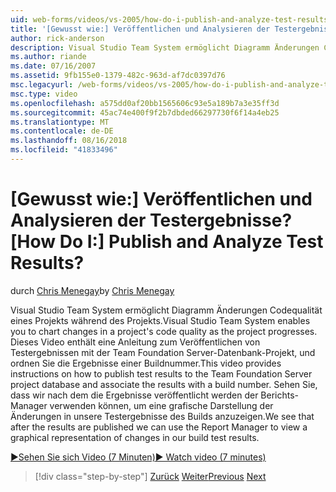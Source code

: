 ```yaml
---
uid: web-forms/videos/vs-2005/how-do-i-publish-and-analyze-test-results
title: '[Gewusst wie:] Veröffentlichen und Analysieren der Testergebnisse? | Microsoft-Dokumentation'
author: rick-anderson
description: Visual Studio Team System ermöglicht Diagramm Änderungen Codequalität eines Projekts während des Projekts. Dieses Video enthält eine Anleitung zum publ....
ms.author: riande
ms.date: 07/16/2007
ms.assetid: 9fb155e0-1379-482c-963d-af7dc0397d76
msc.legacyurl: /web-forms/videos/vs-2005/how-do-i-publish-and-analyze-test-results
msc.type: video
ms.openlocfilehash: a575dd0af20bb1565606c93e5a189b7a3e35ff3d
ms.sourcegitcommit: 45ac74e400f9f2b7dbded66297730f6f14a4eb25
ms.translationtype: MT
ms.contentlocale: de-DE
ms.lasthandoff: 08/16/2018
ms.locfileid: "41833496"
---
```

<a name="how-do-i-publish-and-analyze-test-results"></a><span data-ttu-id="6fc69-105">[Gewusst wie:] Veröffentlichen und Analysieren der Testergebnisse?</span><span class="sxs-lookup"><span data-stu-id="6fc69-105">[How Do I:] Publish and Analyze Test Results?</span></span>
====================
<span data-ttu-id="6fc69-106">durch [Chris Menegay](https://twitter.com/CMenegay)</span><span class="sxs-lookup"><span data-stu-id="6fc69-106">by [Chris Menegay](https://twitter.com/CMenegay)</span></span>

<span data-ttu-id="6fc69-107">Visual Studio Team System ermöglicht Diagramm Änderungen Codequalität eines Projekts während des Projekts.</span><span class="sxs-lookup"><span data-stu-id="6fc69-107">Visual Studio Team System enables you to chart changes in a project's code quality as the project progresses.</span></span> <span data-ttu-id="6fc69-108">Dieses Video enthält eine Anleitung zum Veröffentlichen von Testergebnissen mit der Team Foundation Server-Datenbank-Projekt, und ordnen Sie die Ergebnisse einer Buildnummer.</span><span class="sxs-lookup"><span data-stu-id="6fc69-108">This video provides instructions on how to publish test results to the Team Foundation Server project database and associate the results with a build number.</span></span> <span data-ttu-id="6fc69-109">Sehen Sie, dass wir nach dem die Ergebnisse veröffentlicht werden der Berichts-Manager verwenden können, um eine grafische Darstellung der Änderungen in unsere Testergebnisse des Builds anzuzeigen.</span><span class="sxs-lookup"><span data-stu-id="6fc69-109">We see that after the results are published we can use the Report Manager to view a graphical representation of changes in our build test results.</span></span>

[<span data-ttu-id="6fc69-110">&#9654;Sehen Sie sich Video (7 Minuten)</span><span class="sxs-lookup"><span data-stu-id="6fc69-110">&#9654; Watch video (7 minutes)</span></span>](https://channel9.msdn.com/Blogs/ASP-NET-Site-Videos/how-do-i-publish-and-analyze-test-results)

> [!div class="step-by-step"]
> <span data-ttu-id="6fc69-111">[Zurück](how-do-i-use-generic-tests.md)
> [Weiter](how-do-i-discover-application-changes-prior-to-deployment.md)</span><span class="sxs-lookup"><span data-stu-id="6fc69-111">[Previous](how-do-i-use-generic-tests.md)
[Next](how-do-i-discover-application-changes-prior-to-deployment.md)</span></span>
